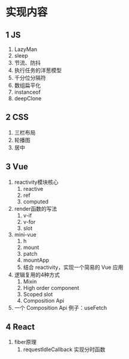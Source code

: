 # 实现内容
## 1 JS
1. LazyMan
2. sleep
3. 节流、防抖
4. 执行任务的洋葱模型
5. 千分位分隔符
6. 数组扁平化
7. instanceof
8. deepClone
## 2 CSS
1. 三栏布局
2. 轮播图
3. 居中
## 3 Vue
1. reactivity模块核心
   1. reactive
   2. ref
   3. computed
2. render函数的写法
   1. v-if
   2. v-for
   3. slot
3. mini-vue
   1. h
   2. mount
   3. patch
   4. mountApp
   5. 结合 reactivity，实现一个简易的 Vue 应用
4. 逻辑复用的4种方式
   1. Mixin
   2. High order component
   3. Scoped slot
   4. Composition Api
5. 一个 Composition Api 例子：useFetch
## 4 React
1. fiber原理
   1. requestIdleCallback 实现分时函数
